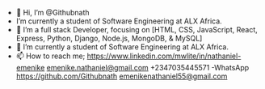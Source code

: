 - 👋 Hi, I’m @Githubnath
- I’m currently a student of  Software Engineering at ALX Africa.
- 👀 I’m a full stack Developer, focusing on [HTML, CSS, JavaScript, React, Express, Python, Django, Node.js, MongoDB, & MySQL]
- 🌱 I’m currently a student of  Software Engineering at ALX Africa.
- 📫 How to reach me; https://www.linkedin.com/mwlite/in/nathaniel-emenike
emenike.nathaniel@gmail.com
+2347035445571 -WhatsApp 
https://github.com/Githubnath
emenikenathaniel55@gmail.com

<!---
Githubnath/Githubnath is a ✨ special ✨ repository because its `README.md` (this file) appears on your GitHub profile.
You can click the Preview link to take a look at your changes.
--->
